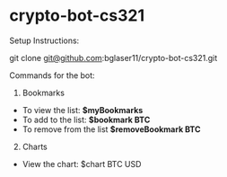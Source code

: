 # crypto-bot-cs321

Setup Instructions:

git clone git@github.com:bglaser11/crypto-bot-cs321.git

Commands for the bot:

1. Bookmarks

- To view the list: **$myBookmarks**
- To add to the list: **$bookmark BTC**
- To remove from the list **$removeBookmark BTC**

2. Charts

- View the chart: $chart BTC USD
